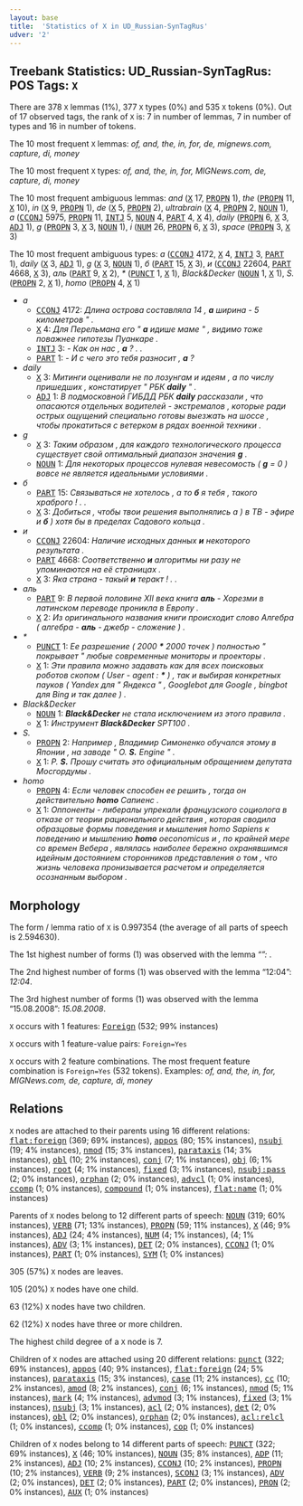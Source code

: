 ```yaml
---
layout: base
title:  'Statistics of X in UD_Russian-SynTagRus'
udver: '2'
---
```


## Treebank Statistics: UD_Russian-SynTagRus: POS Tags: `X`

There are 378 `X` lemmas (1%), 377 `X` types (0%) and 535 `X` tokens (0%).
Out of 17 observed tags, the rank of `X` is: 7 in number of lemmas, 7 in number of types and 16 in number of tokens.

The 10 most frequent `X` lemmas: <em>of, and, the, in, for, de, mignews.com, capture, di, money</em>

The 10 most frequent `X` types:  <em>of, and, the, in, for, MIGNews.com, de, capture, di, money</em>

The 10 most frequent ambiguous lemmas: <em>and</em> (<tt><a href="ru_syntagrus-pos-X.html">X</a></tt> 17, <tt><a href="ru_syntagrus-pos-PROPN.html">PROPN</a></tt> 1), <em>the</em> (<tt><a href="ru_syntagrus-pos-PROPN.html">PROPN</a></tt> 11, <tt><a href="ru_syntagrus-pos-X.html">X</a></tt> 10), <em>in</em> (<tt><a href="ru_syntagrus-pos-X.html">X</a></tt> 9, <tt><a href="ru_syntagrus-pos-PROPN.html">PROPN</a></tt> 1), <em>de</em> (<tt><a href="ru_syntagrus-pos-X.html">X</a></tt> 5, <tt><a href="ru_syntagrus-pos-PROPN.html">PROPN</a></tt> 2), <em>ultrabrain</em> (<tt><a href="ru_syntagrus-pos-X.html">X</a></tt> 4, <tt><a href="ru_syntagrus-pos-PROPN.html">PROPN</a></tt> 2, <tt><a href="ru_syntagrus-pos-NOUN.html">NOUN</a></tt> 1), <em>а</em> (<tt><a href="ru_syntagrus-pos-CCONJ.html">CCONJ</a></tt> 5975, <tt><a href="ru_syntagrus-pos-PROPN.html">PROPN</a></tt> 11, <tt><a href="ru_syntagrus-pos-INTJ.html">INTJ</a></tt> 5, <tt><a href="ru_syntagrus-pos-NOUN.html">NOUN</a></tt> 4, <tt><a href="ru_syntagrus-pos-PART.html">PART</a></tt> 4, <tt><a href="ru_syntagrus-pos-X.html">X</a></tt> 4), <em>daily</em> (<tt><a href="ru_syntagrus-pos-PROPN.html">PROPN</a></tt> 6, <tt><a href="ru_syntagrus-pos-X.html">X</a></tt> 3, <tt><a href="ru_syntagrus-pos-ADJ.html">ADJ</a></tt> 1), <em>g</em> (<tt><a href="ru_syntagrus-pos-PROPN.html">PROPN</a></tt> 3, <tt><a href="ru_syntagrus-pos-X.html">X</a></tt> 3, <tt><a href="ru_syntagrus-pos-NOUN.html">NOUN</a></tt> 1), <em>i</em> (<tt><a href="ru_syntagrus-pos-NUM.html">NUM</a></tt> 26, <tt><a href="ru_syntagrus-pos-PROPN.html">PROPN</a></tt> 6, <tt><a href="ru_syntagrus-pos-X.html">X</a></tt> 3), <em>space</em> (<tt><a href="ru_syntagrus-pos-PROPN.html">PROPN</a></tt> 3, <tt><a href="ru_syntagrus-pos-X.html">X</a></tt> 3)

The 10 most frequent ambiguous types:  <em>а</em> (<tt><a href="ru_syntagrus-pos-CCONJ.html">CCONJ</a></tt> 4172, <tt><a href="ru_syntagrus-pos-X.html">X</a></tt> 4, <tt><a href="ru_syntagrus-pos-INTJ.html">INTJ</a></tt> 3, <tt><a href="ru_syntagrus-pos-PART.html">PART</a></tt> 1), <em>daily</em> (<tt><a href="ru_syntagrus-pos-X.html">X</a></tt> 3, <tt><a href="ru_syntagrus-pos-ADJ.html">ADJ</a></tt> 1), <em>g</em> (<tt><a href="ru_syntagrus-pos-X.html">X</a></tt> 3, <tt><a href="ru_syntagrus-pos-NOUN.html">NOUN</a></tt> 1), <em>б</em> (<tt><a href="ru_syntagrus-pos-PART.html">PART</a></tt> 15, <tt><a href="ru_syntagrus-pos-X.html">X</a></tt> 3), <em>и</em> (<tt><a href="ru_syntagrus-pos-CCONJ.html">CCONJ</a></tt> 22604, <tt><a href="ru_syntagrus-pos-PART.html">PART</a></tt> 4668, <tt><a href="ru_syntagrus-pos-X.html">X</a></tt> 3), <em>аль</em> (<tt><a href="ru_syntagrus-pos-PART.html">PART</a></tt> 9, <tt><a href="ru_syntagrus-pos-X.html">X</a></tt> 2), <em>*</em> (<tt><a href="ru_syntagrus-pos-PUNCT.html">PUNCT</a></tt> 1, <tt><a href="ru_syntagrus-pos-X.html">X</a></tt> 1), <em>Black&Decker</em> (<tt><a href="ru_syntagrus-pos-NOUN.html">NOUN</a></tt> 1, <tt><a href="ru_syntagrus-pos-X.html">X</a></tt> 1), <em>S.</em> (<tt><a href="ru_syntagrus-pos-PROPN.html">PROPN</a></tt> 2, <tt><a href="ru_syntagrus-pos-X.html">X</a></tt> 1), <em>homo</em> (<tt><a href="ru_syntagrus-pos-PROPN.html">PROPN</a></tt> 4, <tt><a href="ru_syntagrus-pos-X.html">X</a></tt> 1)


* <em>а</em>
  * <tt><a href="ru_syntagrus-pos-CCONJ.html">CCONJ</a></tt> 4172: <em>Длина острова составляла 14 , <b>а</b> ширина - 5 километров " .</em>
  * <tt><a href="ru_syntagrus-pos-X.html">X</a></tt> 4: <em>Для Перельмана его " <b>а</b> идише маме " , видимо тоже поважнее гипотезы Пуанкаре .</em>
  * <tt><a href="ru_syntagrus-pos-INTJ.html">INTJ</a></tt> 3: <em>- Как он нас , <b>а</b> ? . .</em>
  * <tt><a href="ru_syntagrus-pos-PART.html">PART</a></tt> 1: <em>- И с чего это тебя разносит , <b>а</b> ?</em>
* <em>daily</em>
  * <tt><a href="ru_syntagrus-pos-X.html">X</a></tt> 3: <em>Митинги оценивали не по лозунгам и идеям , а по числу пришедших , констатирует " РБК <b>daily</b> " .</em>
  * <tt><a href="ru_syntagrus-pos-ADJ.html">ADJ</a></tt> 1: <em>В подмосковной ГИБДД РБК <b>daily</b> рассказали , что опасаются отдельных водителей - экстремалов , которые ради острых ощущений специально готовы выезжать на шоссе , чтобы прокатиться с ветерком в рядах военной техники .</em>
* <em>g</em>
  * <tt><a href="ru_syntagrus-pos-X.html">X</a></tt> 3: <em>Таким образом , для каждого технологического процесса существует свой оптимальный диапазон значения <b>g</b> .</em>
  * <tt><a href="ru_syntagrus-pos-NOUN.html">NOUN</a></tt> 1: <em>Для некоторых процессов нулевая невесомость ( <b>g</b> = 0 ) вовсе не является идеальными условиями .</em>
* <em>б</em>
  * <tt><a href="ru_syntagrus-pos-PART.html">PART</a></tt> 15: <em>Связываться не хотелось , а то <b>б</b> я тебя , такого храброго ! . .</em>
  * <tt><a href="ru_syntagrus-pos-X.html">X</a></tt> 3: <em>Добиться , чтобы твои решения выполнялись а ) в ТВ - эфире и <b>б</b> ) хотя бы в пределах Садового кольца .</em>
* <em>и</em>
  * <tt><a href="ru_syntagrus-pos-CCONJ.html">CCONJ</a></tt> 22604: <em>Наличие исходных данных <b>и</b> некоторого результата .</em>
  * <tt><a href="ru_syntagrus-pos-PART.html">PART</a></tt> 4668: <em>Соответственно <b>и</b> алгоритмы ни разу не упоминаются на её страницах .</em>
  * <tt><a href="ru_syntagrus-pos-X.html">X</a></tt> 3: <em>Яка страна - такый <b>и</b> теракт ! . .</em>
* <em>аль</em>
  * <tt><a href="ru_syntagrus-pos-PART.html">PART</a></tt> 9: <em>В первой половине XII века книга <b>аль</b> - Хорезми в латинском переводе проникла в Европу .</em>
  * <tt><a href="ru_syntagrus-pos-X.html">X</a></tt> 2: <em>Из оригинального названия книги происходит слово Алгебра ( алгебра - <b>аль</b> - джебр - сложение ) .</em>
* <em>*</em>
  * <tt><a href="ru_syntagrus-pos-PUNCT.html">PUNCT</a></tt> 1: <em>Ее разрешение ( 2000 <b>*</b> 2000 точек ) полностью " покрывает " любые современные мониторы и проекторы .</em>
  * <tt><a href="ru_syntagrus-pos-X.html">X</a></tt> 1: <em>Эти правила можно задавать как для всех поисковых роботов скопом ( User - agent : <b>*</b> ) , так и выбирая конкретных пауков ( Yandex для " Яндекса " , Googlebot для Google , bingbot для Bing и так далее ) .</em>
* <em>Black&Decker</em>
  * <tt><a href="ru_syntagrus-pos-NOUN.html">NOUN</a></tt> 1: <em><b>Black&Decker</b> не стала исключением из этого правила .</em>
  * <tt><a href="ru_syntagrus-pos-X.html">X</a></tt> 1: <em>Инструмент <b>Black&Decker</b> SPT100 .</em>
* <em>S.</em>
  * <tt><a href="ru_syntagrus-pos-PROPN.html">PROPN</a></tt> 2: <em>Например , Владимир Симоненко обучался этому в Японии , на заводе " O. <b>S.</b> Engine " .</em>
  * <tt><a href="ru_syntagrus-pos-X.html">X</a></tt> 1: <em>P. <b>S.</b> Прошу считать это официальным обращением депутата Мосгордумы .</em>
* <em>homo</em>
  * <tt><a href="ru_syntagrus-pos-PROPN.html">PROPN</a></tt> 4: <em>Если человек способен ее решить , тогда он действительно <b>homo</b> Сапиенс .</em>
  * <tt><a href="ru_syntagrus-pos-X.html">X</a></tt> 1: <em>Оппоненты - либералы упрекали французского социолога в отказе от теории рационального действия , которая сводила образцовые формы поведения и мышления homo Sapiens к поведению и мышлению <b>homo</b> oeconomicus и , по крайней мере со времен Вебера , являлась наиболее бережно охранявшимся идейным достоянием сторонников представления о том , что жизнь человека пронизывается расчетом и определяется осознанным выбором .</em>

## Morphology

The form / lemma ratio of `X` is 0.997354 (the average of all parts of speech is 2.594630).

The 1st highest number of forms (1) was observed with the lemma “*”: <em>*</em>.

The 2nd highest number of forms (1) was observed with the lemma “12:04”: <em>12:04</em>.

The 3rd highest number of forms (1) was observed with the lemma “15.08.2008”: <em>15.08.2008</em>.

`X` occurs with 1 features: <tt><a href="ru_syntagrus-feat-Foreign.html">Foreign</a></tt> (532; 99% instances)

`X` occurs with 1 feature-value pairs: `Foreign=Yes`

`X` occurs with 2 feature combinations.
The most frequent feature combination is `Foreign=Yes` (532 tokens).
Examples: <em>of, and, the, in, for, MIGNews.com, de, capture, di, money</em>


## Relations

`X` nodes are attached to their parents using 16 different relations: <tt><a href="ru_syntagrus-dep-flat-foreign.html">flat:foreign</a></tt> (369; 69% instances), <tt><a href="ru_syntagrus-dep-appos.html">appos</a></tt> (80; 15% instances), <tt><a href="ru_syntagrus-dep-nsubj.html">nsubj</a></tt> (19; 4% instances), <tt><a href="ru_syntagrus-dep-nmod.html">nmod</a></tt> (15; 3% instances), <tt><a href="ru_syntagrus-dep-parataxis.html">parataxis</a></tt> (14; 3% instances), <tt><a href="ru_syntagrus-dep-obl.html">obl</a></tt> (10; 2% instances), <tt><a href="ru_syntagrus-dep-conj.html">conj</a></tt> (7; 1% instances), <tt><a href="ru_syntagrus-dep-obj.html">obj</a></tt> (6; 1% instances), <tt><a href="ru_syntagrus-dep-root.html">root</a></tt> (4; 1% instances), <tt><a href="ru_syntagrus-dep-fixed.html">fixed</a></tt> (3; 1% instances), <tt><a href="ru_syntagrus-dep-nsubj-pass.html">nsubj:pass</a></tt> (2; 0% instances), <tt><a href="ru_syntagrus-dep-orphan.html">orphan</a></tt> (2; 0% instances), <tt><a href="ru_syntagrus-dep-advcl.html">advcl</a></tt> (1; 0% instances), <tt><a href="ru_syntagrus-dep-ccomp.html">ccomp</a></tt> (1; 0% instances), <tt><a href="ru_syntagrus-dep-compound.html">compound</a></tt> (1; 0% instances), <tt><a href="ru_syntagrus-dep-flat-name.html">flat:name</a></tt> (1; 0% instances)

Parents of `X` nodes belong to 12 different parts of speech: <tt><a href="ru_syntagrus-pos-NOUN.html">NOUN</a></tt> (319; 60% instances), <tt><a href="ru_syntagrus-pos-VERB.html">VERB</a></tt> (71; 13% instances), <tt><a href="ru_syntagrus-pos-PROPN.html">PROPN</a></tt> (59; 11% instances), <tt><a href="ru_syntagrus-pos-X.html">X</a></tt> (46; 9% instances), <tt><a href="ru_syntagrus-pos-ADJ.html">ADJ</a></tt> (24; 4% instances), <tt><a href="ru_syntagrus-pos-NUM.html">NUM</a></tt> (4; 1% instances),  (4; 1% instances), <tt><a href="ru_syntagrus-pos-ADV.html">ADV</a></tt> (3; 1% instances), <tt><a href="ru_syntagrus-pos-DET.html">DET</a></tt> (2; 0% instances), <tt><a href="ru_syntagrus-pos-CCONJ.html">CCONJ</a></tt> (1; 0% instances), <tt><a href="ru_syntagrus-pos-PART.html">PART</a></tt> (1; 0% instances), <tt><a href="ru_syntagrus-pos-SYM.html">SYM</a></tt> (1; 0% instances)

305 (57%) `X` nodes are leaves.

105 (20%) `X` nodes have one child.

63 (12%) `X` nodes have two children.

62 (12%) `X` nodes have three or more children.

The highest child degree of a `X` node is 7.

Children of `X` nodes are attached using 20 different relations: <tt><a href="ru_syntagrus-dep-punct.html">punct</a></tt> (322; 69% instances), <tt><a href="ru_syntagrus-dep-appos.html">appos</a></tt> (40; 9% instances), <tt><a href="ru_syntagrus-dep-flat-foreign.html">flat:foreign</a></tt> (24; 5% instances), <tt><a href="ru_syntagrus-dep-parataxis.html">parataxis</a></tt> (15; 3% instances), <tt><a href="ru_syntagrus-dep-case.html">case</a></tt> (11; 2% instances), <tt><a href="ru_syntagrus-dep-cc.html">cc</a></tt> (10; 2% instances), <tt><a href="ru_syntagrus-dep-amod.html">amod</a></tt> (8; 2% instances), <tt><a href="ru_syntagrus-dep-conj.html">conj</a></tt> (6; 1% instances), <tt><a href="ru_syntagrus-dep-nmod.html">nmod</a></tt> (5; 1% instances), <tt><a href="ru_syntagrus-dep-mark.html">mark</a></tt> (4; 1% instances), <tt><a href="ru_syntagrus-dep-advmod.html">advmod</a></tt> (3; 1% instances), <tt><a href="ru_syntagrus-dep-fixed.html">fixed</a></tt> (3; 1% instances), <tt><a href="ru_syntagrus-dep-nsubj.html">nsubj</a></tt> (3; 1% instances), <tt><a href="ru_syntagrus-dep-acl.html">acl</a></tt> (2; 0% instances), <tt><a href="ru_syntagrus-dep-det.html">det</a></tt> (2; 0% instances), <tt><a href="ru_syntagrus-dep-obl.html">obl</a></tt> (2; 0% instances), <tt><a href="ru_syntagrus-dep-orphan.html">orphan</a></tt> (2; 0% instances), <tt><a href="ru_syntagrus-dep-acl-relcl.html">acl:relcl</a></tt> (1; 0% instances), <tt><a href="ru_syntagrus-dep-ccomp.html">ccomp</a></tt> (1; 0% instances), <tt><a href="ru_syntagrus-dep-cop.html">cop</a></tt> (1; 0% instances)

Children of `X` nodes belong to 14 different parts of speech: <tt><a href="ru_syntagrus-pos-PUNCT.html">PUNCT</a></tt> (322; 69% instances), <tt><a href="ru_syntagrus-pos-X.html">X</a></tt> (46; 10% instances), <tt><a href="ru_syntagrus-pos-NOUN.html">NOUN</a></tt> (35; 8% instances), <tt><a href="ru_syntagrus-pos-ADP.html">ADP</a></tt> (11; 2% instances), <tt><a href="ru_syntagrus-pos-ADJ.html">ADJ</a></tt> (10; 2% instances), <tt><a href="ru_syntagrus-pos-CCONJ.html">CCONJ</a></tt> (10; 2% instances), <tt><a href="ru_syntagrus-pos-PROPN.html">PROPN</a></tt> (10; 2% instances), <tt><a href="ru_syntagrus-pos-VERB.html">VERB</a></tt> (9; 2% instances), <tt><a href="ru_syntagrus-pos-SCONJ.html">SCONJ</a></tt> (3; 1% instances), <tt><a href="ru_syntagrus-pos-ADV.html">ADV</a></tt> (2; 0% instances), <tt><a href="ru_syntagrus-pos-DET.html">DET</a></tt> (2; 0% instances), <tt><a href="ru_syntagrus-pos-PART.html">PART</a></tt> (2; 0% instances), <tt><a href="ru_syntagrus-pos-PRON.html">PRON</a></tt> (2; 0% instances), <tt><a href="ru_syntagrus-pos-AUX.html">AUX</a></tt> (1; 0% instances)


